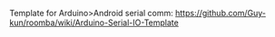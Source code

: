 Template for Arduino>Android serial comm: https://github.com/Guy-kun/roomba/wiki/Arduino-Serial-IO-Template
